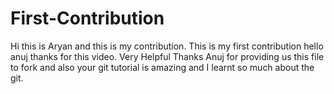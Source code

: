 # First-Contribution
Hi this is Aryan and this is my contribution.
This is my first contribution
hello anuj thanks for this video. Very Helpful
Thanks Anuj for providing us this file to fork and also your git tutorial is amazing and I learnt so much about the git.
